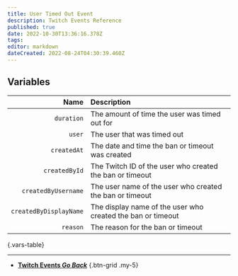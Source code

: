 ```yaml
---
title: User Timed Out Event
description: Twitch Events Reference
published: true
date: 2022-10-30T13:36:16.378Z
tags: 
editor: markdown
dateCreated: 2022-08-24T04:30:39.460Z
---
```


## Variables
Name | Description
----:|:------------
`duration` | The amount of time the user was timed out for
`user` | The user that was timed out 
`createdAt` | The date and time the ban or timeout was created
`createdById` | The Twitch ID of the user who created the ban or timeout
`createdByUsername` | The user name of the user who created the ban or timeout
`createdByDisplayName` | The display name of the user who created the ban or timeout
`reason` | The reason for the ban or timeout
{.vars-table}

---

- [<i class="mdi mdi-chevron-left"></i>**Twitch Events *Go Back***](/en/Platforms/Twitch/Events)
{.btn-grid .my-5}